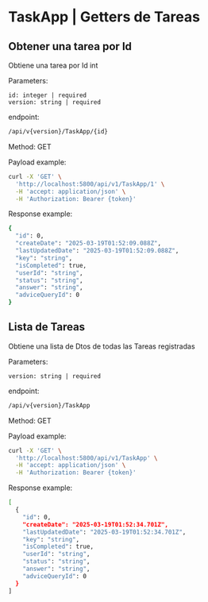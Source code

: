 # TaskApp | Getters de Tareas

## Obtener una tarea por Id

Obtiene una tarea por Id int

Parameters:
```
id: integer | required
version: string | required
```

endpoint: 
```sh
/api/v{version}/TaskApp/{id} 
```

Method: GET

Payload example:

```sh
curl -X 'GET' \
  'http://localhost:5800/api/v1/TaskApp/1' \
  -H 'accept: application/json' \
  -H 'Authorization: Bearer {token}'
```

Response example:

```sh
{
  "id": 0,
  "createDate": "2025-03-19T01:52:09.088Z",
  "lastUpdatedDate": "2025-03-19T01:52:09.088Z",
  "key": "string",
  "isCompleted": true,
  "userId": "string",
  "status": "string",
  "answer": "string",
  "adviceQueryId": 0
}
```

## Lista de Tareas

Obtiene una lista de Dtos de todas las Tareas registradas

Parameters:
```
version: string | required
```

endpoint: 
```sh
/api/v{version}/TaskApp
```

Method: GET

Payload example:

```sh
curl -X 'GET' \
  'http://localhost:5800/api/v1/TaskApp' \
  -H 'accept: application/json' \
  -H 'Authorization: Bearer {token}'
```

Response example:

```sh
[
  {
    "id": 0,
    "createDate": "2025-03-19T01:52:34.701Z",
    "lastUpdatedDate": "2025-03-19T01:52:34.701Z",
    "key": "string",
    "isCompleted": true,
    "userId": "string",
    "status": "string",
    "answer": "string",
    "adviceQueryId": 0
  }
]
```
